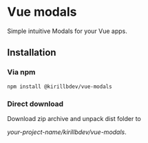 # Vue modals

Simple intuitive Modals for your Vue apps.

## Installation

### Via npm

`npm install @kirillbdev/vue-modals`

### Direct download

Download zip archive and unpack dist folder to

*your-project-name/kirillbdev/vue-modals*.